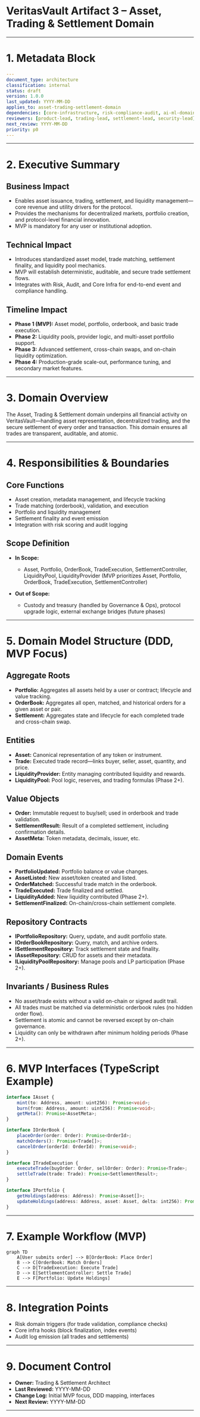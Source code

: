 # VeritasVault Artifact 3 – Asset, Trading & Settlement Domain

---

# 1. Metadata Block

```yaml
---
document_type: architecture
classification: internal
status: draft
version: 1.0.0
last_updated: YYYY-MM-DD
applies_to: asset-trading-settlement-domain
dependencies: [core-infrastructure, risk-compliance-audit, ai-ml-domain]
reviewers: [product-lead, trading-lead, settlement-lead, security-lead]
next_review: YYYY-MM-DD
priority: p0
---
```

---

# 2. Executive Summary

## Business Impact

* Enables asset issuance, trading, settlement, and liquidity management—core revenue and utility drivers for the protocol.
* Provides the mechanisms for decentralized markets, portfolio creation, and protocol-level financial innovation.
* MVP is mandatory for any user or institutional adoption.

## Technical Impact

* Introduces standardized asset model, trade matching, settlement finality, and liquidity pool mechanics.
* MVP will establish deterministic, auditable, and secure trade settlement flows.
* Integrates with Risk, Audit, and Core Infra for end-to-end event and compliance handling.

## Timeline Impact

* **Phase 1 (MVP):** Asset model, portfolio, orderbook, and basic trade execution.
* **Phase 2:** Liquidity pools, provider logic, and multi-asset portfolio support.
* **Phase 3:** Advanced settlement, cross-chain swaps, and on-chain liquidity optimization.
* **Phase 4:** Production-grade scale-out, performance tuning, and secondary market features.

---

# 3. Domain Overview

The Asset, Trading & Settlement domain underpins all financial activity on VeritasVault—handling asset representation, decentralized trading, and the secure settlement of every order and transaction. This domain ensures all trades are transparent, auditable, and atomic.

---

# 4. Responsibilities & Boundaries

## Core Functions

* Asset creation, metadata management, and lifecycle tracking
* Trade matching (orderbook), validation, and execution
* Portfolio and liquidity management
* Settlement finality and event emission
* Integration with risk scoring and audit logging

## Scope Definition

* **In Scope:**

  * Asset, Portfolio, OrderBook, TradeExecution, SettlementController, LiquidityPool, LiquidityProvider (MVP prioritizes Asset, Portfolio, OrderBook, TradeExecution, SettlementController)
* **Out of Scope:**

  * Custody and treasury (handled by Governance & Ops), protocol upgrade logic, external exchange bridges (future phases)

---

# 5. Domain Model Structure (DDD, MVP Focus)

## Aggregate Roots

* **Portfolio:** Aggregates all assets held by a user or contract; lifecycle and value tracking.
* **OrderBook:** Aggregates all open, matched, and historical orders for a given asset or pair.
* **Settlement:** Aggregates state and lifecycle for each completed trade and cross-chain swap.

## Entities

* **Asset:** Canonical representation of any token or instrument.
* **Trade:** Executed trade record—links buyer, seller, asset, quantity, and price.
* **LiquidityProvider:** Entity managing contributed liquidity and rewards.
* **LiquidityPool:** Pool logic, reserves, and trading formulas (Phase 2+).

## Value Objects

* **Order:** Immutable request to buy/sell; used in orderbook and trade validation.
* **SettlementResult:** Result of a completed settlement, including confirmation details.
* **AssetMeta:** Token metadata, decimals, issuer, etc.

## Domain Events

* **PortfolioUpdated:** Portfolio balance or value changes.
* **AssetListed:** New asset/token created and listed.
* **OrderMatched:** Successful trade match in the orderbook.
* **TradeExecuted:** Trade finalized and settled.
* **LiquidityAdded:** New liquidity contributed (Phase 2+).
* **SettlementFinalized:** On-chain/cross-chain settlement complete.

## Repository Contracts

* **IPortfolioRepository:** Query, update, and audit portfolio state.
* **IOrderBookRepository:** Query, match, and archive orders.
* **ISettlementRepository:** Track settlement state and finality.
* **IAssetRepository:** CRUD for assets and their metadata.
* **ILiquidityPoolRepository:** Manage pools and LP participation (Phase 2+).

## Invariants / Business Rules

* No asset/trade exists without a valid on-chain or signed audit trail.
* All trades must be matched via deterministic orderbook rules (no hidden order flow).
* Settlement is atomic and cannot be reversed except by on-chain governance.
* Liquidity can only be withdrawn after minimum holding periods (Phase 2+).

---

# 6. MVP Interfaces (TypeScript Example)

```typescript
interface IAsset {
    mint(to: Address, amount: uint256): Promise<void>;
    burn(from: Address, amount: uint256): Promise<void>;
    getMeta(): Promise<AssetMeta>;
}

interface IOrderBook {
    placeOrder(order: Order): Promise<OrderId>;
    matchOrders(): Promise<Trade[]>;
    cancelOrder(orderId: OrderId): Promise<void>;
}

interface ITradeExecution {
    executeTrade(buyOrder: Order, sellOrder: Order): Promise<Trade>;
    settleTrade(trade: Trade): Promise<SettlementResult>;
}

interface IPortfolio {
    getHoldings(address: Address): Promise<Asset[]>;
    updateHoldings(address: Address, asset: Asset, delta: int256): Promise<void>;
}
```

---

# 7. Example Workflow (MVP)

```mermaid
graph TD
    A[User submits order] --> B[OrderBook: Place Order]
    B --> C[OrderBook: Match Orders]
    C --> D[TradeExecution: Execute Trade]
    D --> E[SettlementController: Settle Trade]
    E --> F[Portfolio: Update Holdings]
```

---

# 8. Integration Points

* Risk domain triggers (for trade validation, compliance checks)
* Core infra hooks (block finalization, index events)
* Audit log emission (all trades and settlements)

---

# 9. Document Control

* **Owner:** Trading & Settlement Architect
* **Last Reviewed:** YYYY-MM-DD
* **Change Log:** Initial MVP focus, DDD mapping, interfaces
* **Next Review:** YYYY-MM-DD

---
